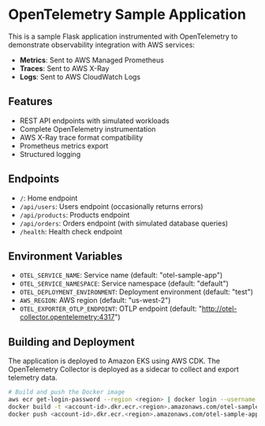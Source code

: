 # OpenTelemetry Sample Application

This is a sample Flask application instrumented with OpenTelemetry to demonstrate observability integration with AWS services:

- **Metrics**: Sent to AWS Managed Prometheus
- **Traces**: Sent to AWS X-Ray
- **Logs**: Sent to AWS CloudWatch Logs

## Features

- REST API endpoints with simulated workloads
- Complete OpenTelemetry instrumentation
- AWS X-Ray trace format compatibility
- Prometheus metrics export
- Structured logging

## Endpoints

- `/`: Home endpoint
- `/api/users`: Users endpoint (occasionally returns errors)
- `/api/products`: Products endpoint
- `/api/orders`: Orders endpoint (with simulated database queries)
- `/health`: Health check endpoint

## Environment Variables

- `OTEL_SERVICE_NAME`: Service name (default: "otel-sample-app")
- `OTEL_SERVICE_NAMESPACE`: Service namespace (default: "default")
- `OTEL_DEPLOYMENT_ENVIRONMENT`: Deployment environment (default: "test")
- `AWS_REGION`: AWS region (default: "us-west-2")
- `OTEL_EXPORTER_OTLP_ENDPOINT`: OTLP endpoint (default: "http://otel-collector.opentelemetry:4317")

## Building and Deployment

The application is deployed to Amazon EKS using AWS CDK. The OpenTelemetry Collector is deployed as a sidecar to collect and export telemetry data.

```bash
# Build and push the Docker image
aws ecr get-login-password --region <region> | docker login --username AWS --password-stdin <account-id>.dkr.ecr.<region>.amazonaws.com
docker build -t <account-id>.dkr.ecr.<region>.amazonaws.com/otel-sample-app:latest .
docker push <account-id>.dkr.ecr.<region>.amazonaws.com/otel-sample-app:latest
```

